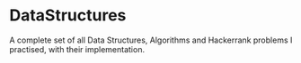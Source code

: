 # DataStructures
A complete set of all Data Structures, Algorithms and Hackerrank problems I practised, with their implementation.
